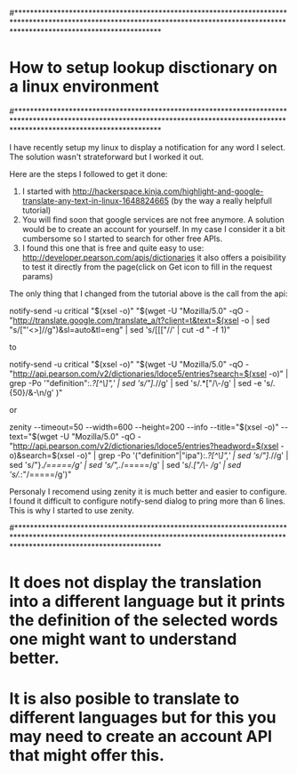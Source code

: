 #************************************************************************************************************************************************************************************
# How to setup lookup disctionary on a linux environment
#************************************************************************************************************************************************************************************

I have recently setup my linux to display a notification for any word I select. The solution wasn't strateforward but I worked it out.

Here are the steps I followed to get it done: 

1. I started with http://hackerspace.kinja.com/highlight-and-google-translate-any-text-in-linux-1648824665
	(by the way a really helpfull tutorial)
2. You will find soon that google services are not free anymore. A solution would be to create an account for yourself. 
	In my case I consider it a bit cumbersome so I started to search for other free APIs.
3. I found this one that is free and quite easy to use: http://developer.pearson.com/apis/dictionaries
	it also offers a poisibility to test it directly from the page(click on Get icon to fill in the request params)

The only thing that I changed from the tutorial above is the call from the api: 

notify-send -u critical "$(xsel -o)" "$(wget -U "Mozilla/5.0" -qO - "http://translate.google.com/translate_a/t?client=t&text=$(xsel -o | sed "s/[\"'<>]//g")&sl=auto&tl=eng" | sed 's/\[\[\[\"//' | cut -d \" -f 1)"

to 

notify-send -u critical "$(xsel -o)" "$(wget -U "Mozilla/5.0" -qO - "http://api.pearson.com/v2/dictionaries/ldoce5/entries?search=$(xsel -o)" | grep -Po '"definition":.*?[^\\]",' | sed 's/"].*//g' | sed 's/.*\["/\\-/g' | sed -e 's/.\{50\}/&-\n/g' )"

or

zenity --timeout=50 --width=600 --height=200 --info --title="$(xsel -o)" --text="$(wget -U "Mozilla/5.0" -qO - "http://api.pearson.com/v2/dictionaries/ldoce5/entries?headword=$(xsel -o)&search=$(xsel -o)" | grep -Po '("definition"|"ipa"):.*?[^\\]",' | sed 's/"].*//g' | sed 's/"}.*/=====/g' | sed 's/",.*/=====/g' | sed 's/.*\["/\\- /g' | sed 's/.*:"/=====/g')"

Personaly I recomend using zenity it is much better and easier to configure. I found it difficult to configure notify-send dialog to pring more than 6 lines. This is why I started to use zenity.

#************************************************************************************************************************************************************************************
# It does not display the translation into a different language but it prints the definition of the selected words one might want to understand better. 
#
# It is also posible to translate to different languages but for this you may need to create an account API that might offer this.